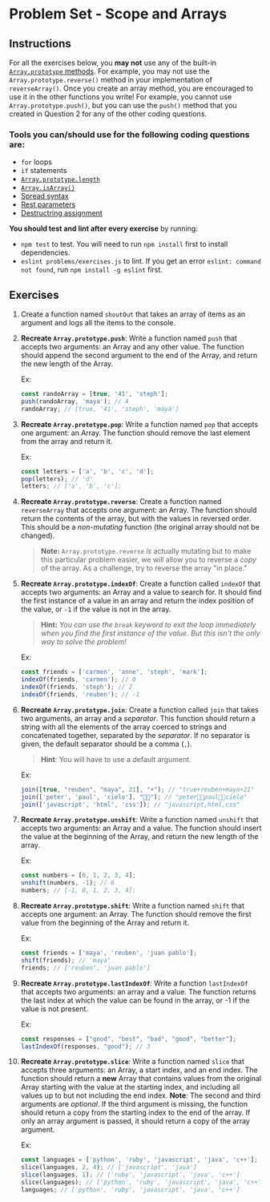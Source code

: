 # Problem Set - Scope and Arrays

## Instructions

For all the exercises below, you **may not** use any of the built-in [`Array.prototype` methods](https://developer.mozilla.org/tr/docs/Web/JavaScript/Reference/Global_Objects/Array/prototype#Methods). For example, you may not use the `Array.prototype.reverse()` method in your implementation of `reverseArray()`. Once you create an array method, you are encouraged to use it in the other functions you write! For example, you cannot use `Array.prototype.push()`, but you can use the `push()` method that you created in Question 2 for any of the other coding questions. 

### Tools you can/should use for the following coding questions are:
* `for` loops
* `if` statements
* [`Array.prototype.length`](https://developer.mozilla.org/tr/docs/Web/JavaScript/Reference/Global_Objects/Array/length)
* [`Array.isArray()`](https://developer.mozilla.org/tr/docs/Web/JavaScript/Reference/Global_Objects/Array/isArray)
* [Spread syntax](https://developer.mozilla.org/tr/docs/Web/JavaScript/Reference/Operators/Spread_syntax)
* [Rest parameters](https://developer.mozilla.org/en-US/docs/Web/JavaScript/Reference/Functions/rest_parameters)
* [Destructring assignment](https://developer.mozilla.org/tr/docs/Web/JavaScript/Reference/Operators/Destructuring_assignment)

**You should test and lint after every exercise** by running:
 * `npm test` to test. You will need to run `npm install` first to install dependencies.
 * `eslint problems/exercises.js` to lint. If you get an error `eslint: command not found`, run `npm install -g eslint` first.

## Exercises

1. Create a function named `shoutOut` that takes an array of items as an argument and logs all the items to the console.

2. **Recreate `Array.prototype.push`**: Write a function named `push` that accepts two arguments: an Array and any other value. The function should append the second argument to the end of the Array, and return the new length of the Array.

    Ex:
    ```javascript
    const randoArray = [true, '41', 'steph'];
    push(randoArray, 'maya'); // 4
    randoArray; // [true, '41', 'steph', 'maya']
    ```

3. **Recreate `Array.prototype.pop`**: Write a function named `pop` that accepts one argument: an Array. The function should remove the last element from the array and return it.

    Ex:
    ```javascript
    const letters = ['a', 'b', 'c', 'd'];
    pop(letters); // 'd'
    letters; // ['a', 'b', 'c'];
    ```

4. **Recreate `Array.prototype.reverse`**: Create a function named `reverseArray` that accepts one argument: an Array. The function should return the contents of the array, but with the values in reversed order. This should be a _non-mutating_ function (the original array should not be changed).
    > **Note:** `Array.prototype.reverse` _is_ actually mutating but to make this particular problem easier, we will allow you to reverse a _copy_ of the array. As a challenge, try to reverse the array "in place."

5. **Recreate `Array.prototype.indexOf`**: Create a function called `indexOf` that accepts two arguments: an Array and a value to search for. It should find the first instance of a value in an array and return the index position of the value, or `-1` if the value is not in the array. 

    > **Hint:** _You can use the `break` keyword to exit the loop immediately when you find the first instance of the value. But this isn't the only way to solve the problem!_

    Ex:
    ```javascript
    const friends = ['carmen', 'anne', 'steph', 'mark'];
    indexOf(friends, 'carmen'); // 0
    indexOf(friends, 'steph'); // 2
    indexOf(friends, 'reuben'); // -1
    ```
6. **Recreate `Array.prototype.join`**: Create a function called `join` that takes two arguments, an array and a _separator_. This function should return a string with all the elements of the array coerced to strings and concatenated together, separated by the _separator_. If no separator is given, the default separator should be a comma (`,`). 

    > **Hint**: You will have to use a default argument.

    Ex:
    ```javascript
    join([true, "reuben", "maya", 21], "+"); // "true+reuben+maya+21"
    join(['peter', 'paul', 'cielo'], "💪🏽"); // "peter💪🏽paul💪🏽cielo"
    join(['javascript', 'html', 'css']); // "javascript,html,css"
    ```

7. **Recreate `Array.prototype.unshift`**: Write a function named `unshift` that accepts two arguments: an Array and a value. The function should insert the value at the beginning of the Array, and return the new length of the array.

    Ex:
    ```javascript
    const numbers = [0, 1, 2, 3, 4];
    unshift(numbers, -1); // 6
    numbers; // [-1, 0, 1, 2, 3, 4];
    ```

8. **Recreate `Array.prototype.shift`**: Write a function named `shift` that accepts one argument: an Array. The function should remove the first value from the beginning of the Array and return it.

    Ex:
    ```javascript
    const friends = ['maya', 'reuben', 'juan pablo'];
    shift(friends); // 'maya'
    friends; // ['reuben', 'juan pablo']
    ```

9. **Recreate `Array.prototype.lastIndexOf`**: Write a function `lastIndexOf` that accepts two arguments: an array and a value. The function returns the last index at which the value can be found in the array, or -1 if the value is not present.

    Ex:
    ```javascript
    const responses = ["good", "best", "bad", "good", "better"];
    lastIndexOf(responses, "good"); // 3
    ```

10. **Recreate `Array.prototype.slice`**: Write a function named `slice` that accepts three arguments: an Array, a start index, and an end index. The function should return a **new** Array that contains values from the original Array starting with the value at the starting index, and including all values up to but not including the end index.
    **Note**: The second and third arguments are _optional_. If the third argument is missing, the function should return a copy from the starting index to the end of the array. If only an array argument is passed, it should return a copy of the array argument.


    Ex:
    ```javascript
    const languages = ['python', 'ruby', 'javascript', 'java', 'c++'];
    slice(languages, 2, 4); // ['javascript', 'java']
    slice(languages, 1); // ['ruby', 'javascript', 'java', 'c++']
    slice(languages); // ['python', 'ruby', 'javascript', 'java', 'c++']
    languages; // ['python', 'ruby', 'javascript', 'java', 'c++']
    ```

